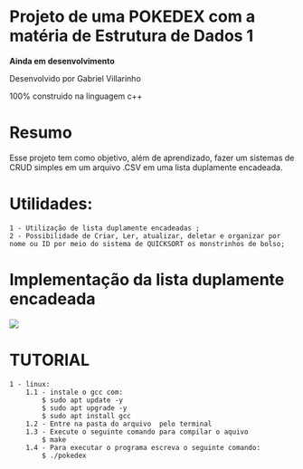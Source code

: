 # Projeto de uma POKEDEX com a matéria de Estrutura de Dados 1

**Ainda em desenvolvimento**

Desenvolvido por Gabriel Villarinho

100% construido na linguagem c++

# Resumo
Esse projeto tem como objetivo, além de aprendizado, fazer um sistemas de CRUD simples em um 
arquivo .CSV em uma lista duplamente encadeada.


# Utilidades:
    1 - Utilização de lista duplamente encadeadas ;
    2 - Possibilidade de Criar, Ler, atualizar, deletar e organizar por nome ou ID por meio do sistema de QUICKSORT os monstrinhos de bolso;
    
# Implementação da lista duplamente encadeada
![](https://github.com/Villlas/Pokedex/blob/main/img/lista_Duplamente_Encadeada.png)

# TUTORIAL 
    1 - linux:
        1.1 - instale o gcc com: 
            $ sudo apt update -y
            $ sudo apt upgrade -y
            $ sudo apt install gcc
        1.2 - Entre na pasta do arquivo  pelo terminal
        1.3 - Execute o seguinte comando para compilar o aquivo
            $ make
        1.4 - Para executar o programa escreva o seguinte comando:
            $ ./pokedex
        
